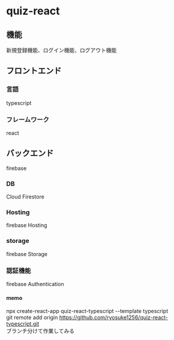 # quiz-react

## 機能

新規登録機能、ログイン機能、ログアウト機能

## フロントエンド　

### 言語

typescript

### フレームワーク

react

## バックエンド

firebase

### DB

Cloud Firestore

### Hosting

firebase Hosting

### storage

firebase Storage

### 認証機能

firebase Authentication

#### memo
npx create-react-app quiz-react-typescript --template typescript <br>
git remote add origin https://github.com/ryosuke1256/quiz-react-typescript.git <br>
ブランチ分けて作業してみる
